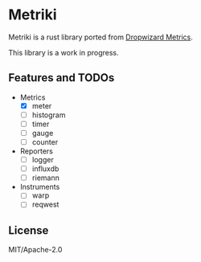 # Metriki

Metriki is a rust library ported from [Dropwizard Metrics](https://github.com/dropwizard/metrics).

This library is a work in progress.

## Features and TODOs

- Metrics
  - [x] meter
  - [ ] histogram
  - [ ] timer
  - [ ] gauge
  - [ ] counter
- Reporters
  - [ ] logger
  - [ ] influxdb
  - [ ] riemann
- Instruments
  - [ ] warp
  - [ ] reqwest

## License

MIT/Apache-2.0

